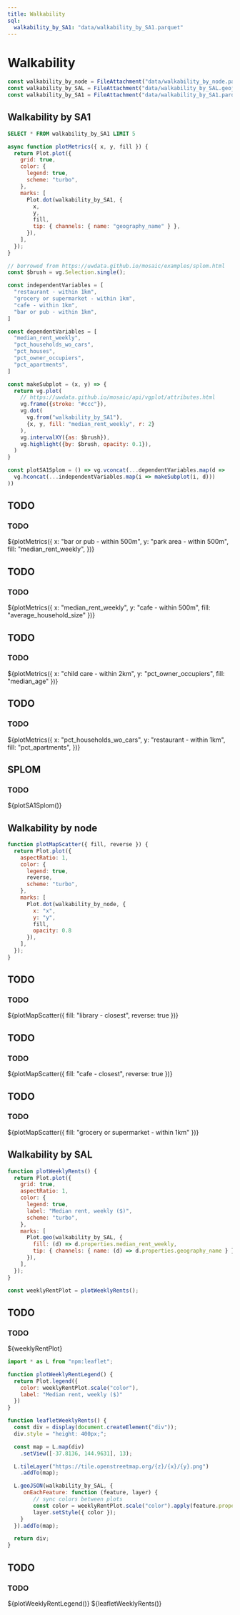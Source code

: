```yaml
---
title: Walkability
sql: 
  walkability_by_SA1: "data/walkability_by_SA1.parquet"
---
```


# Walkability

```js
const walkability_by_node = FileAttachment("data/walkability_by_node.parquet").parquet();
const walkability_by_SAL = FileAttachment("data/walkability_by_SAL.geojson").json();
const walkability_by_SA1 = FileAttachment("data/walkability_by_SA1.parquet").parquet();
```

## Walkability by SA1

```sql
SELECT * FROM walkability_by_SA1 LIMIT 5
```

```js
async function plotMetrics({ x, y, fill }) {
  return Plot.plot({
    grid: true,
    color: {
      legend: true,
      scheme: "turbo",
    },
    marks: [
      Plot.dot(walkability_by_SA1, {
        x,
        y,
        fill,
        tip: { channels: { name: "geography_name" } },
      }),
    ],
  });
}
```

```js
// borrowed from https://uwdata.github.io/mosaic/examples/splom.html
const $brush = vg.Selection.single();

const independentVariables = [
  "restaurant - within 1km",
  "grocery or supermarket - within 1km",
  "cafe - within 1km",
  "bar or pub - within 1km",
]

const dependentVariables = [
  "median_rent_weekly",
  "pct_households_wo_cars",
  "pct_houses",
  "pct_owner_occupiers",
  "pct_apartments",
]

const makeSubplot = (x, y) => {
  return vg.plot(
    // https://uwdata.github.io/mosaic/api/vgplot/attributes.html
    vg.frame({stroke: "#ccc"}),
    vg.dot(
      vg.from("walkability_by_SA1"),
      {x, y, fill: "median_rent_weekly", r: 2}
    ),
    vg.intervalXY({as: $brush}),
    vg.highlight({by: $brush, opacity: 0.1}),
  )
}

const plotSA1Splom = () => vg.vconcat(...dependentVariables.map(d =>
  vg.hconcat(...independentVariables.map(i => makeSubplot(i, d)))
))
```


<div class="card">
<h2>TODO</h2>
<h3>TODO</h3>
${plotMetrics({
  x: "bar or pub - within 500m",
  y: "park area - within 500m",
  fill: "median_rent_weekly",
})}
</div>

<div class="card">
<h2>TODO</h2>
<h3>TODO</h3>
${plotMetrics({
  x: "median_rent_weekly",
  y: "cafe - within 500m",
  fill: "average_household_size"
})}
</div>

<div class="card">
<h2>TODO</h2>
<h3>TODO</h3>
${plotMetrics({
  x: "child care - within 2km",
  y: "pct_owner_occupiers",
  fill: "median_age" })}
</div>

<div class="card">
<h2>TODO</h2>
<h3>TODO</h3>
${plotMetrics({
  x: "pct_households_wo_cars",
  y: "restaurant - within 1km",
  fill: "pct_apartments",
})}
</div>

<div class="card">
<h2>SPLOM</h2>
<h3>TODO</h3>
${plotSA1Splom()}
</div>


## Walkability by node

```js
function plotMapScatter({ fill, reverse }) {
  return Plot.plot({
    aspectRatio: 1,
    color: {
      legend: true,
      reverse,
      scheme: "turbo",
    },
    marks: [
      Plot.dot(walkability_by_node, { 
        x: "x", 
        y: "y", 
        fill, 
        opacity: 0.8
      }),
    ],
  });
}
```

<div class="card">
<h2>TODO</h2>
<h3>TODO</h3>
${plotMapScatter({
  fill: "library - closest",
  reverse: true
})}
</div>

<div class="card">
<h2>TODO</h2>
<h3>TODO</h3>
${plotMapScatter({
  fill: "cafe - closest",
  reverse: true
})}
</div>

<div class="card">
<h2>TODO</h2>
<h3>TODO</h3>
${plotMapScatter({
  fill: "grocery or supermarket - within 1km"
})}
</div>

## Walkability by SAL

```js
function plotWeeklyRents() {
  return Plot.plot({
    grid: true,
    aspectRatio: 1,
    color: {
      legend: true,
      label: "Median rent, weekly ($)",
      scheme: "turbo",
    },
    marks: [
      Plot.geo(walkability_by_SAL, {
        fill: (d) => d.properties.median_rent_weekly,
        tip: { channels: { name: (d) => d.properties.geography_name } },
      }),
    ],
  });
}

const weeklyRentPlot = plotWeeklyRents();
```

<div class="card">
<h2>TODO</h2>
<h3>TODO</h3>
${weeklyRentPlot}
</div>


```js
import * as L from "npm:leaflet";

function plotWeeklyRentLegend() {
  return Plot.legend({
    color: weeklyRentPlot.scale("color"),
    label: "Median rent, weekly ($)"
  })
}

function leafletWeeklyRents() {
  const div = display(document.createElement("div"));
  div.style = "height: 400px;";

  const map = L.map(div)
    .setView([-37.8136, 144.9631], 13);

  L.tileLayer("https://tile.openstreetmap.org/{z}/{x}/{y}.png")
    .addTo(map);

  L.geoJSON(walkability_by_SAL, {
     onEachFeature: function (feature, layer) {
        // sync colors between plots
        const color = weeklyRentPlot.scale("color").apply(feature.properties.median_rent_weekly);
        layer.setStyle({ color }); 
    }
  }).addTo(map);

  return div;
}
```

<div class="card">
<h2>TODO</h2>
<h3>TODO</h3>
${plotWeeklyRentLegend()}
${leafletWeeklyRents()}
</div>

